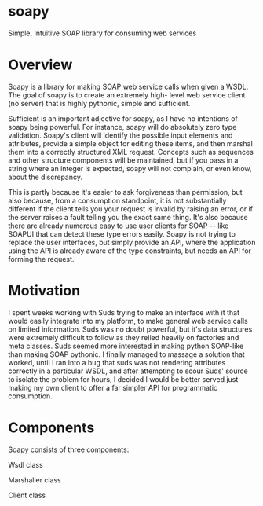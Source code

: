 # soapy
Simple, Intuitive SOAP library for consuming web services

# Overview

Soapy is a library for making SOAP web service calls when given a WSDL. The goal of soapy is to create an extremely high-
level web service client (no server) that is highly pythonic, simple and sufficient.

Sufficient is an important adjective for soapy, as I have no intentions of soapy being powerful. For instance, soapy will
do absolutely zero type validation. Soapy's client will identify the possible input elements and attributes, provide a
simple object for editing these items, and then marshal them into a correctly structured XML request. Concepts such as
sequences and other structure components will be maintained, but if you pass in a string where an integer is expected,
soapy will not complain, or even know, about the discrepancy.

This is partly because it's easier to ask forgiveness than
permission, but also because, from a consumption standpoint, it is not substantially different if the client tells you
your request is invalid by raising an error, or if the server raises a fault telling you the exact same thing. It's also
because there are already numerous easy to use user clients for SOAP -- like SOAPUI that can detect these type errors
easily. Soapy is not trying to replace the user interfaces, but simply provide an API, where the application using the
API is already aware of the type constraints, but needs an API for forming the request.

# Motivation

I spent weeks working with Suds trying to make an interface with it that would easily integrate into my platform, to make
general web service calls on limited information. Suds was no doubt powerful, but it's data structures were extremely
difficult to follow as they relied heavily on factories and meta classes. Suds seemed more interested in making python
SOAP-like than making SOAP pythonic. I finally managed to massage a solution that worked, until I ran into a bug that
suds was not rendering attributes correctly in a particular WSDL, and after attempting to scour Suds' source to isolate
the problem for hours, I decided I would be better served just making my own client to offer a far simpler API for
programmatic consumption.

# Components

Soapy consists of three components:

Wsdl class

Marshaller class

Client class

